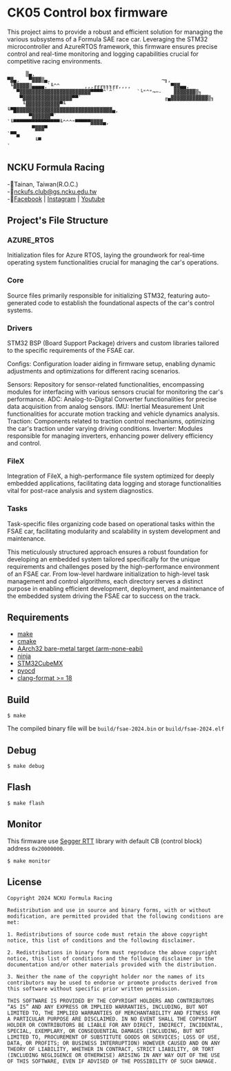 # CK05 Control box firmware

This project aims to provide a robust and efficient solution for managing the various subsystems of a Formula SAE race car. Leveraging the STM32 microcontroller and AzureRTOS framework, this firmware ensures precise control and real-time monitoring and logging capabilities crucial for competitive racing environments.

          ▒▄,
    ▀▓▄,   ▀▓▓▓▒▄,                                    ¬╖,
     ╙▓▓▓▓▓▒▄▄▄▄,`╙^^        ,,,╓╓╓╖╖╖╓╓,,,,             ▀▓▓▄▄,
       ▀▓▓▓▓▓▓▓▓▓▓▓▓▓▓▓▓▓▓▓▓▓▓▓▀▀▀▀^`^`       `└"^"¬─-    ▓▓▓▓▓▓▓▒╖
        ▀▓▓▓▓▓▓▓▓▓▓▓▓▓▓▓▓▀▀`                           ╓▄▓▓▓▓▓▓▓▓▓▓▓▓▒╖
         ╙▓▓▓▓▓▓▓▓▓▓▓▀╙                ╙▀█▓▓▓▓▓▓▓▓▓▓▓▓▓▓▓▓▓▓▓▓▓▓▓▓▓▓▓▓▓▓▓▄,
           ▀▓▓▓▓▓▓▀`                         `╙▀▀▀▀▀▀▀▀▀▀▀▀▀▀▀╙^^^"▀▀▀▀▀▓▓▓▓▄,
            ▀▓▓▓▀                                                           `▀▀▄
             ╙▀                                                                  `

## NCKU Formula Racing

-📍Tainan, Taiwan(R.O.C.)\
-📧nckufs.club@gs.ncku.edu.tw\
-🔗[Facebook](https://www.facebook.com/nckuformularacing/) |
[Instagram](https://www.instagram.com/nckuformularacing/) |
[Youtube](https://www.youtube.com/@nckuformularacing4968/)

## Project's File Structure

### AZURE_RTOS

Initialization files for Azure RTOS, laying the groundwork for real-time
operating system functionalities crucial for managing the car's operations.

### Core

Source files primarily responsible for initializing STM32, featuring
auto-generated code to establish the foundational aspects of the car's control
systems.

### Drivers

STM32 BSP (Board Support Package) drivers and custom libraries tailored to the
specific requirements of the FSAE car.

Configs: Configuration loader aiding in firmware setup, enabling dynamic
adjustments and optimizations for different racing scenarios.

Sensors: Repository for sensor-related functionalities, encompassing modules for
interfacing with various sensors crucial for monitoring the car's performance.
ADC: Analog-to-Digital Converter functionalities for precise data acquisition
from analog sensors. IMU: Inertial Measurement Unit functionalities for accurate
motion tracking and vehicle dynamics analysis. Traction: Components related to
traction control mechanisms, optimizing the car's traction under varying driving
conditions. Inverter: Modules responsible for managing inverters, enhancing
power delivery efficiency and control.

### FileX

Integration of FileX, a high-performance file system optimized for deeply
embedded applications, facilitating data logging and storage functionalities
vital for post-race analysis and system diagnostics.

### Tasks

Task-specific files organizing code based on operational tasks within the FSAE
car, facilitating modularity and scalability in system development and
maintenance.

This meticulously structured approach ensures a robust foundation for developing
an embedded system tailored specifically for the unique requirements and
challenges posed by the high-performance environment of an FSAE car. From
low-level hardware initialization to high-level task management and control
algorithms, each directory serves a distinct purpose in enabling efficient
development, deployment, and maintenance of the embedded system driving the FSAE
car to success on the track.

## Requirements

- [make](https://www.gnu.org/software/make/)
- [cmake](https://cmake.org/)
- [AArch32 bare-metal target (arm-none-eabi)](https://developer.arm.com/downloads/-/arm-gnu-toolchain-downloads)
- [ninja](https://ninja-build.org/)
- [STM32CubeMX](https://www.st.com/en/development-tools/stm32cubemx.html)
- [pyocd](https://pyocd.io/)
- [clang-format >= 18](https://clang.llvm.org/docs/ClangFormat.html)

## Build

```
$ make
```

The compiled binary file will be `build/fsae-2024.bin` or `build/fsae-2024.elf`

## Debug

```
$ make debug
```

## Flash

```
$ make flash
```

## Monitor

This firmware use
[Segger RTT](https://www.segger.com/products/debug-probes/j-link/technology/about-real-time-transfer/)
library with default CB (control block) address `0x20000000`.

```
$ make monitor
```

## License

```
Copyright 2024 NCKU Formula Racing

Redistribution and use in source and binary forms, with or without modification, are permitted provided that the following conditions are met:

1. Redistributions of source code must retain the above copyright notice, this list of conditions and the following disclaimer.

2. Redistributions in binary form must reproduce the above copyright notice, this list of conditions and the following disclaimer in the documentation and/or other materials provided with the distribution.

3. Neither the name of the copyright holder nor the names of its contributors may be used to endorse or promote products derived from this software without specific prior written permission.

THIS SOFTWARE IS PROVIDED BY THE COPYRIGHT HOLDERS AND CONTRIBUTORS “AS IS” AND ANY EXPRESS OR IMPLIED WARRANTIES, INCLUDING, BUT NOT LIMITED TO, THE IMPLIED WARRANTIES OF MERCHANTABILITY AND FITNESS FOR A PARTICULAR PURPOSE ARE DISCLAIMED. IN NO EVENT SHALL THE COPYRIGHT HOLDER OR CONTRIBUTORS BE LIABLE FOR ANY DIRECT, INDIRECT, INCIDENTAL, SPECIAL, EXEMPLARY, OR CONSEQUENTIAL DAMAGES (INCLUDING, BUT NOT LIMITED TO, PROCUREMENT OF SUBSTITUTE GOODS OR SERVICES; LOSS OF USE, DATA, OR PROFITS; OR BUSINESS INTERRUPTION) HOWEVER CAUSED AND ON ANY THEORY OF LIABILITY, WHETHER IN CONTRACT, STRICT LIABILITY, OR TORT (INCLUDING NEGLIGENCE OR OTHERWISE) ARISING IN ANY WAY OUT OF THE USE OF THIS SOFTWARE, EVEN IF ADVISED OF THE POSSIBILITY OF SUCH DAMAGE.
```
